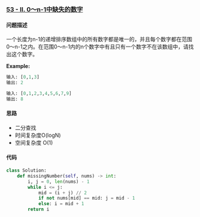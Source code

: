 ### [53 - II. 0～n-1中缺失的数字](https://leetcode-cn.com/problems/que-shi-de-shu-zi-lcof/)

#### 问题描述
一个长度为n-1的递增排序数组中的所有数字都是唯一的，并且每个数字都在范围0～n-1之内。在范围0～n-1内的n个数字中有且只有一个数字不在该数组中，请找出这个数字。

**Example:**
```python
输入: [0,1,3]
输出: 2

输入: [0,1,2,3,4,5,6,7,9]
输出: 8
```

#### 思路
- 二分查找
- 时间复杂度O(logN)
- 空间复杂度 O(1)

#### 代码

```python
class Solution:
    def missingNumber(self, nums) -> int:
        i, j = 0, len(nums) - 1
        while i <= j:
            mid = (i + j) // 2
            if not nums[mid] == mid: j = mid - 1
            else: i = mid + 1
        return i
```